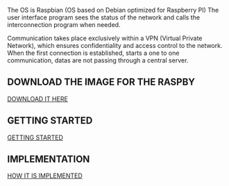 The OS is Raspbian (OS based on Debian optimized for Raspberry PI)
The user interface program sees the status of the network and calls the interconnection program when needed.

Communication takes place exclusively within a VPN (Virtual Private Network), which ensures confidentiality and access control to the
network. 
When the first connection is established, starts a one to one communication, datas are not passing through a central server.

## DOWNLOAD THE IMAGE FOR THE RASPBY
[DOWNLOAD IT HERE](imagedownload.md)

## GETTING STARTED
[GETTING STARTED](gettingstarted.md)

## IMPLEMENTATION
[HOW IT IS IMPLEMENTED](implementation.md)
